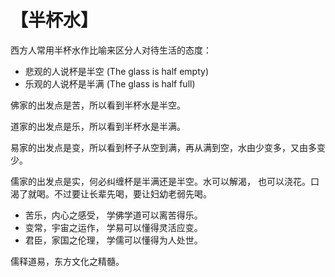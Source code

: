 # 【半杯水】

西方人常用半杯水作比喻来区分人对待生活的态度：
-	悲观的人说杯是半空 (The glass is half empty)
-	乐观的人说杯是半满 (The glass is half full)

佛家的出发点是苦，所以看到半杯水是半空。

道家的出发点是乐，所以看到半杯水是半满。

易家的出发点是变，所以看到杯子从空到满，再从满到空，水由少变多，又由多变少。

儒家的出发点是实，何必纠缠杯是半满还是半空。水可以解渴， 也可以浇花。口渴了就喝。不过要让长辈先喝，要让妇幼老弱先喝。

-	苦乐，内心之感受， 学佛学道可以离苦得乐。
-	变常，宇宙之运作， 学易可以懂得灵活应变。
-	君臣，家国之伦理， 学儒可以懂得为人处世。

儒释道易，东方文化之精髓。

